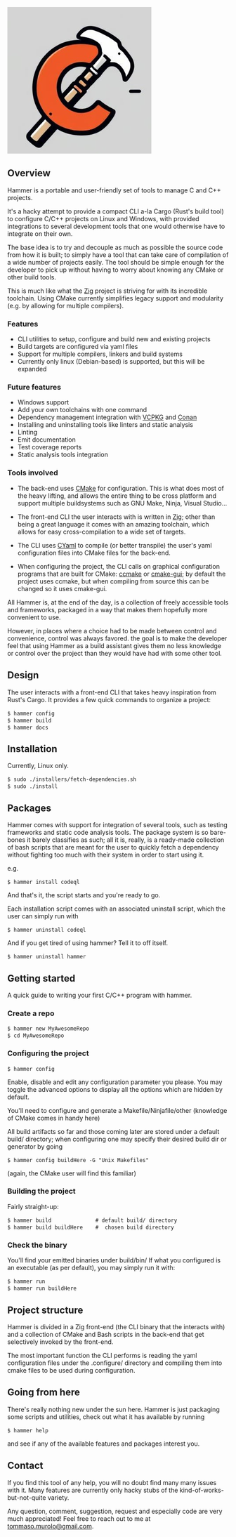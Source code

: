 ![Project thumbnail](assets/thumbnail.jpeg)

## Overview
Hammer is a portable and user-friendly set of tools to manage C and C++ projects.

It's a hacky attempt to provide a compact CLI a-la Cargo (Rust's build tool) to configure C/C++ projects
on Linux and Windows, with provided integrations to several development tools that
one would otherwise have to integrate on their own. 

The base idea is to try and decouple as much as possible the source code from how it is built;
to simply have a tool that can take care of compilation of a wide number of projects easily.
  The tool should be simple enough for the developer to pick up without having to worry about
knowing any CMake or other build tools.

This is much like what the [Zig](https://ziglang.org) project is striving for with its incredible toolchain.
Using CMake currently simplifies legacy support and modularity (e.g. by allowing for multiple compilers).

### Features

* CLI utilities to setup, configure and build new and existing projects
* Build targets are configured via yaml files
* Support for multiple compilers, linkers and build systems
* Currently only linux (Debian-based) is supported, but this will be expanded

### Future features
* Windows support
* Add your own toolchains with one command
* Dependency management integration with [VCPKG](https://vcpkg.io/en/) and [Conan](https://conan.io/)
* Installing and uninstalling tools like linters and static analysis
* Linting
* Emit documentation
* Test coverage reports
* Static analysis tools integration

### Tools involved

* The back-end uses [CMake](https://cmake.org) for configuration.
This is what does most of the heavy lifting, and allows the entire thing to be cross platform and support
multiple buildsystems such as GNU Make, Ninja, Visual Studio...

* The front-end CLI the user interacts with is written in [Zig](https://ziglang.org/); other than being a great
language it comes with an amazing toolchain, which allows for easy cross-compilation to a wide set of targets.

* The CLI uses [CYaml](https://github.com/tlsa/libcyaml) to compile (or better transpile) the user's yaml configuration files
  into CMake files for the back-end.

* When configuring the project, the CLI calls on graphical configuration programs that are built for CMake: 
[ccmake](https://cmake.org/cmake/help/latest/manual/ccmake.1.html) or [cmake-gui](https://cmake.org/cmake/help/latest/manual/cmake-gui.1.html);
by default the project uses ccmake, but when compiling from source this can be changed so it uses cmake-gui.

All Hammer is, at the end of the day, is a collection of freely accessible tools and frameworks, packaged in a way that 
makes them hopefully more convenient to use.

However, in places where a choice had to be made between control and convenience, control was always favored.
the goal is to make the developer feel that using Hammer as a build assistant gives them no less knowledge or
control over the project than they would have had with some other tool.

## Design
The user interacts with a front-end CLI that takes heavy inspiration from Rust's Cargo.
It provides a few quick commands to organize a project:

    $ hammer config
    $ hammer build
    $ hammer docs
    
## Installation
Currently, Linux only.

    $ sudo ./installers/fetch-dependencies.sh
    $ sudo ./install

## Packages
Hammer comes with support for integration of several tools, such as testing frameworks and
static code analysis tools. The package system is so bare-bones it barely
classifies as such; all it is, really, is a ready-made collection of bash scripts
that are meant for the user to quickly fetch a dependency without fighting too much
with their system in order to start using it.

e.g.

    $ hammer install codeql

And that's it, the script starts and you're ready to go.

Each installation script comes with an associated uninstall script,
which the user can simply run with

    $ hammer uninstall codeql

And if you get tired of using hammer? Tell it to off itself.

    $ hammer uninstall hammer

## Getting started

A quick guide to writing your first C/C++ program with hammer.

### Create a repo

    $ hammer new MyAwesomeRepo
    $ cd MyAwesomeRepo

### Configuring the project

    $ hammer config

  Enable, disable and edit any configuration parameter you please. You may toggle the advanced
  options to display all the options which are hidden by default.

  You'll need to configure and generate a Makefile/Ninjafile/other (knowledge of CMake comes in handy here)

  All build artifacts so far and those coming later are stored under a default build/ directory;
  when configuring one may specify their desired build dir or generator by going

    $ hammer config buildHere -G "Unix Makefiles"

  (again, the CMake user will find this familiar)

### Building the project
  Fairly straight-up:

    $ hammer build              # default build/ directory
    $ hammer build buildHere    #  chosen build directory

### Check the binary
  You'll find your emitted binaries under build/bin/
  If what you configured is an executable (as per default), you may simply run it with:

    $ hammer run
    $ hammer run buildHere

## Project structure

Hammer is divided in a Zig front-end (the CLI binary that the interacts with) and a collection of CMake and Bash scripts
in the back-end that get selectively invoked by the front-end.

The most important function the CLI performs is reading the yaml configuration files under the .configure/ directory and
compiling them into cmake files to be used during configuration.

## Going from here
There's really nothing new under the sun here. Hammer is just packaging some scripts and utilities, check out
what it has available by running 

    $ hammer help

  and see if any of the available features and packages interest you.

## Contact

  If you find this tool of any help, you will no doubt find many many issues with it.
  Many features are currently only hacky stubs of the kind-of-works-but-not-quite variety.

  Any question, comment, suggestion, request and especially code are very much appreciated!
  Feel free to reach out to me at [tommaso.murolo@gmail.com](mailto:tommaso.murolo@gmail.com).
